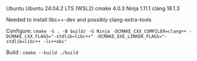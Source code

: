 Ubuntu Ubuntu 24.04.2 LTS (WSL2)
cmake 4.0.3
Ninja 1.11.1
clang 18.1.3

Needed to install libc++-dev and possibly clang-extra-tools

Configure: `cmake -S . -B build/ -G Ninja -DCMAKE_CXX_COMPILER=clang++ -DCMAKE_CXX_FLAGS="-stdlib=libc++" -DCMAKE_EXE_LINKER_FLAGS="-stdlib=libc++ -lc++abi"`

Build : `cmake --build ./build`